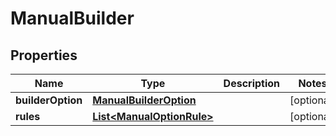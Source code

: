 

# ManualBuilder


## Properties

| Name | Type | Description | Notes |
|------------ | ------------- | ------------- | -------------|
|**builderOption** | [**ManualBuilderOption**](ManualBuilderOption.md) |  |  [optional] |
|**rules** | [**List&lt;ManualOptionRule&gt;**](ManualOptionRule.md) |  |  [optional] |



